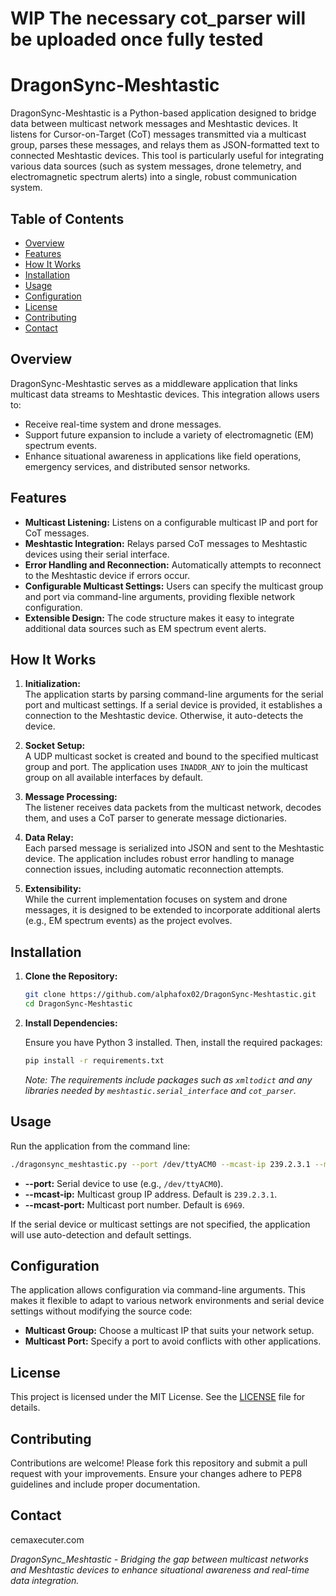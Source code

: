 # WIP The necessary cot_parser will be uploaded once fully tested

# DragonSync-Meshtastic

DragonSync-Meshtastic is a Python-based application designed to bridge data between multicast network messages and Meshtastic devices. It listens for Cursor-on-Target (CoT) messages transmitted via a multicast group, parses these messages, and relays them as JSON-formatted text to connected Meshtastic devices. This tool is particularly useful for integrating various data sources (such as system messages, drone telemetry, and electromagnetic spectrum alerts) into a single, robust communication system.

## Table of Contents

- [Overview](#overview)
- [Features](#features)
- [How It Works](#how-it-works)
- [Installation](#installation)
- [Usage](#usage)
- [Configuration](#configuration)
- [License](#license)
- [Contributing](#contributing)
- [Contact](#contact)

## Overview

DragonSync-Meshtastic serves as a middleware application that links multicast data streams to Meshtastic devices. This integration allows users to:

- Receive real-time system and drone messages.
- Support future expansion to include a variety of electromagnetic (EM) spectrum events.
- Enhance situational awareness in applications like field operations, emergency services, and distributed sensor networks.

## Features

- **Multicast Listening:** Listens on a configurable multicast IP and port for CoT messages.
- **Meshtastic Integration:** Relays parsed CoT messages to Meshtastic devices using their serial interface.
- **Error Handling and Reconnection:** Automatically attempts to reconnect to the Meshtastic device if errors occur.
- **Configurable Multicast Settings:** Users can specify the multicast group and port via command-line arguments, providing flexible network configuration.
- **Extensible Design:** The code structure makes it easy to integrate additional data sources such as EM spectrum event alerts.

## How It Works

1. **Initialization:**  
   The application starts by parsing command-line arguments for the serial port and multicast settings. If a serial device is provided, it establishes a connection to the Meshtastic device. Otherwise, it auto-detects the device.

2. **Socket Setup:**  
   A UDP multicast socket is created and bound to the specified multicast group and port. The application uses `INADDR_ANY` to join the multicast group on all available interfaces by default.

3. **Message Processing:**  
   The listener receives data packets from the multicast network, decodes them, and uses a CoT parser to generate message dictionaries.

4. **Data Relay:**  
   Each parsed message is serialized into JSON and sent to the Meshtastic device. The application includes robust error handling to manage connection issues, including automatic reconnection attempts.

5. **Extensibility:**  
   While the current implementation focuses on system and drone messages, it is designed to be extended to incorporate additional alerts (e.g., EM spectrum events) as the project evolves.

## Installation

1. **Clone the Repository:**

   ```bash
   git clone https://github.com/alphafox02/DragonSync-Meshtastic.git
   cd DragonSync-Meshtastic
   ```

2. **Install Dependencies:**

   Ensure you have Python 3 installed. Then, install the required packages:

   ```bash
   pip install -r requirements.txt
   ```

   *Note: The requirements include packages such as `xmltodict` and any libraries needed by `meshtastic.serial_interface` and `cot_parser`.*

## Usage

Run the application from the command line:

```bash
./dragonsync_meshtastic.py --port /dev/ttyACM0 --mcast-ip 239.2.3.1 --mcast-port 6969
```

- **--port:** Serial device to use (e.g., `/dev/ttyACM0`).
- **--mcast-ip:** Multicast group IP address. Default is `239.2.3.1`.
- **--mcast-port:** Multicast port number. Default is `6969`.

If the serial device or multicast settings are not specified, the application will use auto-detection and default settings.

## Configuration

The application allows configuration via command-line arguments. This makes it flexible to adapt to various network environments and serial device settings without modifying the source code:

- **Multicast Group:** Choose a multicast IP that suits your network setup.
- **Multicast Port:** Specify a port to avoid conflicts with other applications.

## License

This project is licensed under the MIT License. See the [LICENSE](./LICENSE) file for details.

## Contributing

Contributions are welcome! Please fork this repository and submit a pull request with your improvements. Ensure your changes adhere to PEP8 guidelines and include proper documentation.

## Contact

cemaxecuter.com

*DragonSync_Meshtastic - Bridging the gap between multicast networks and Meshtastic devices to enhance situational awareness and real-time data integration.*
